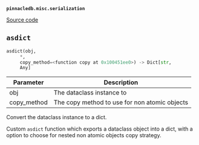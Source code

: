 **`pinnacledb.misc.serialization`** 

[Source code](https://github.com/SuperDuperDB/pinnacledb/blob/main/pinnacledb/misc/serialization.py)

## `asdict` 

```python
asdict(obj,
     *,
     copy_method=<function copy at 0x100451ee0>) -> Dict[str,
     Any]
```
| Parameter | Description |
|-----------|-------------|
| obj | The dataclass instance to |
| copy_method | The copy method to use for non atomic objects |

Convert the dataclass instance to a dict.

Custom ``asdict`` function which exports a dataclass object into a dict,
with a option to choose for nested non atomic objects copy strategy.

